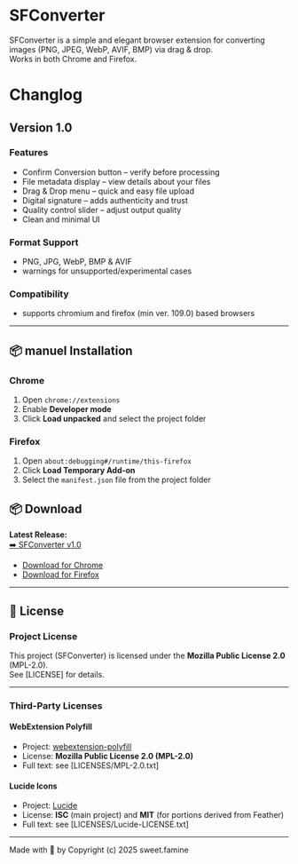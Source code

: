 # SFConverter
SFConverter is a simple and elegant browser extension for converting images
(PNG, JPEG, WebP, AVIF, BMP) via drag & drop.  
Works in both Chrome and Firefox.

# Changlog    
## Version 1.0
### Features
- Confirm Conversion button – verify before processing
- File metadata display – view details about your files
- Drag & Drop menu – quick and easy file upload
- Digital signature – adds authenticity and trust
- Quality control slider – adjust output quality
- Clean and minimal UI

### Format Support
- PNG, JPG, WebP, BMP & AVIF
- warnings for unsupported/experimental cases

### Compatibility
- supports chromium and firefox (min ver. 109.0) based browsers

---

## 📦 manuel Installation
### Chrome
1. Open `chrome://extensions`
2. Enable **Developer mode**
3. Click **Load unpacked** and select the project folder

### Firefox
1. Open `about:debugging#/runtime/this-firefox`
2. Click **Load Temporary Add-on**
3. Select the `manifest.json` file from the project folder

## 📦 Download
**Latest Release:**  
[➡️ SFConverter v1.0](https://github.com/dein-benutzername/SFConverter/releases/latest)

- [Download for Chrome](https://github.com/dein-benutzername/SFConverter/releases/download/v1.0/SFConverter-1.0-chrome.zip)
- [Download for Firefox](https://github.com/dein-benutzername/SFConverter/releases/download/v1.0/SFConverter-1.0-firefox.zip)

---

## 📜 License

### Project License
This project (SFConverter) is licensed under the **Mozilla Public License 2.0** (MPL-2.0).  
See [LICENSE] for details.

---

### Third-Party Licenses

#### WebExtension Polyfill
- Project: [webextension-polyfill](https://github.com/mozilla/webextension-polyfill)  
- License: **Mozilla Public License 2.0 (MPL-2.0)**  
- Full text: see [LICENSES/MPL-2.0.txt]

#### Lucide Icons
- Project: [Lucide](https://lucide.dev)  
- License: **ISC** (main project) and **MIT** (for portions derived from Feather)  
- Full text: see [LICENSES/Lucide-LICENSE.txt]

---

Made with 🍣 by Copyright (c) 2025 sweet.famine